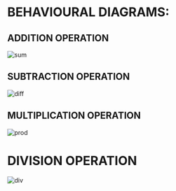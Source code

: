 <h1>BEHAVIOURAL DIAGRAMS:</h1>

<h2>ADDITION OPERATION</h2>

![sum](https://user-images.githubusercontent.com/101571637/161130195-3913846b-9650-4d74-ac61-abda84050259.png)


<h2>SUBTRACTION OPERATION</h2>

![diff](https://user-images.githubusercontent.com/101571637/161130502-600f14c2-66a8-4765-9106-b2788074d0fb.png)

<h2>MULTIPLICATION OPERATION</h2>

![prod](https://user-images.githubusercontent.com/101571637/161130843-954acc7a-76e0-4dd6-8eb3-432869ed0457.png)


<h1>DIVISION OPERATION</h2>

![div](https://user-images.githubusercontent.com/101571637/161131202-7abf0162-8712-45f1-bd21-c404e9671859.png)

